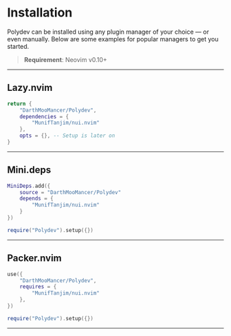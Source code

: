 # **Installation**

Polydev can be installed using any plugin manager of your choice — or even manually. Below are some examples for popular managers to get you started.

> **Requirement**: Neovim v0.10+

---

## **Lazy.nvim**

```lua
return {
    "DarthMooMancer/Polydev",
    dependencies = {
        "MunifTanjim/nui.nvim"
    },
    opts = {}, -- Setup is later on
}
```

---

## **Mini.deps**

```lua
MiniDeps.add({
    source = "DarthMooMancer/Polydev"
    depends = {
        "MunifTanjim/nui.nvim"
    }
})

require("Polydev").setup({})
```

---

## **Packer.nvim**

```lua
use({
    "DarthMooMancer/Polydev",
    requires = {
        "MunifTanjim/nui.nvim"
    },
})

require("Polydev").setup({})
```

---
